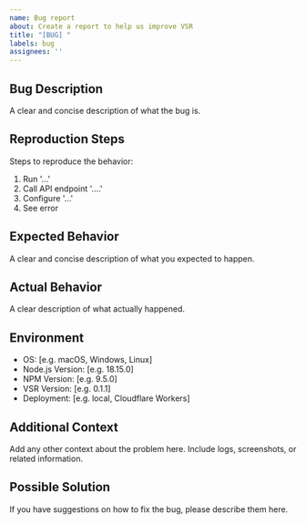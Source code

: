 ```yaml
---
name: Bug report
about: Create a report to help us improve VSR
title: "[BUG] "
labels: bug
assignees: ''
---
```


## Bug Description
A clear and concise description of what the bug is.

## Reproduction Steps
Steps to reproduce the behavior:
1. Run '...'
2. Call API endpoint '....'
3. Configure '...'
4. See error

## Expected Behavior
A clear and concise description of what you expected to happen.

## Actual Behavior
A clear description of what actually happened.

## Environment
- OS: [e.g. macOS, Windows, Linux]
- Node.js Version: [e.g. 18.15.0]
- NPM Version: [e.g. 9.5.0]
- VSR Version: [e.g. 0.1.1]
- Deployment: [e.g. local, Cloudflare Workers]

## Additional Context
Add any other context about the problem here. Include logs, screenshots, or related information.

## Possible Solution
If you have suggestions on how to fix the bug, please describe them here.
